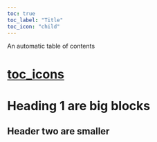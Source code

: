 ```yaml
---
toc: true
toc_label: "Title"
toc_icon: "child"
---
```


An automatic table of contents

# [toc_icons](https://fontawesome.com/icons?d=gallery&s=solid&m=free)

# Heading 1 are big blocks

## Header two are smaller
